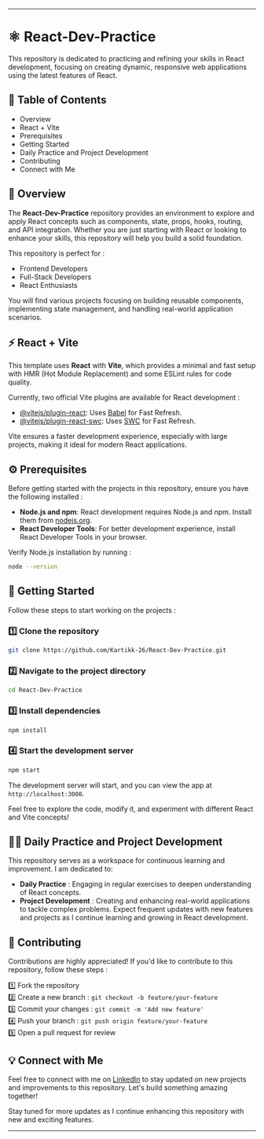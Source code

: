 
---

# ⚛️ React-Dev-Practice

This repository is dedicated to practicing and refining your skills in React development, focusing on creating dynamic, responsive web applications using the latest features of React.

## 📑 Table of Contents
- Overview
- React + Vite
- Prerequisites
- Getting Started
- Daily Practice and Project Development
- Contributing
- Connect with Me

## 📝 Overview

The **React-Dev-Practice** repository provides an environment to explore and apply React concepts such as components, state, props, hooks, routing, and API integration. Whether you are just starting with React or looking to enhance your skills, this repository will help you build a solid foundation.

This repository is perfect for :

- Frontend Developers
- Full-Stack Developers
- React Enthusiasts

You will find various projects focusing on building reusable components, implementing state management, and handling real-world application scenarios.

## ⚡ React + Vite

This template uses **React** with **Vite**, which provides a minimal and fast setup with HMR (Hot Module Replacement) and some ESLint rules for code quality.

Currently, two official Vite plugins are available for React development :

- [@vitejs/plugin-react](https://github.com/vitejs/vite-plugin-react/blob/main/packages/plugin-react/README.md): Uses [Babel](https://babeljs.io/) for Fast Refresh.  
- [@vitejs/plugin-react-swc](https://github.com/vitejs/vite-plugin-react-swc): Uses [SWC](https://swc.rs/) for Fast Refresh.

Vite ensures a faster development experience, especially with large projects, making it ideal for modern React applications.

## ⚙️ Prerequisites

Before getting started with the projects in this repository, ensure you have the following installed :

- **Node.js and npm**: React development requires Node.js and npm. Install them from [nodejs.org](https://nodejs.org/).
- **React Developer Tools**: For better development experience, install React Developer Tools in your browser.
  
Verify Node.js installation by running :

```bash
node --version
```

## 💬 Getting Started

Follow these steps to start working on the projects :

### 1️⃣ Clone the repository

```bash
git clone https://github.com/Kartikk-26/React-Dev-Practice.git
```

### 2️⃣ Navigate to the project directory

```bash
cd React-Dev-Practice
```

### 3️⃣ Install dependencies

```bash
npm install
```

### 4️⃣ Start the development server

```bash
npm start
```

The development server will start, and you can view the app at `http://localhost:3000`.

Feel free to explore the code, modify it, and experiment with different React and Vite concepts!

## 👨‍💻 Daily Practice and Project Development

This repository serves as a workspace for continuous learning and improvement. I am dedicated to:

- **Daily Practice** : Engaging in regular exercises to deepen understanding of React concepts.
- **Project Development** : Creating and enhancing real-world applications to tackle complex problems. Expect frequent updates with new features and projects as I continue learning and growing in React development.
  
## 🤝 Contributing

Contributions are highly appreciated! If you'd like to contribute to this repository, follow these steps :

1️⃣ Fork the repository  
2️⃣ Create a new branch : `git checkout -b feature/your-feature`  
3️⃣ Commit your changes : `git commit -m 'Add new feature'`  
4️⃣ Push your branch : `git push origin feature/your-feature`  
5️⃣ Open a pull request for review  

## 💡 Connect with Me

Feel free to connect with me on [LinkedIn](https://www.linkedin.com/in/-kartikjain/) to stay updated on new projects and improvements to this repository. Let's build something amazing together!

Stay tuned for more updates as I continue enhancing this repository with new and exciting features.

--- 